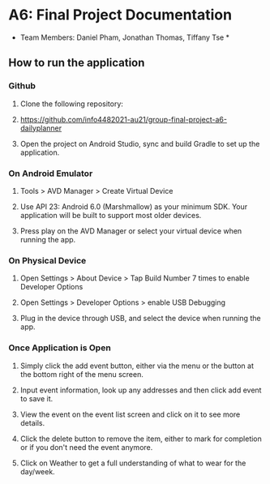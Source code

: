 # A6: Final Project Documentation

* Team Members: Daniel Pham, Jonathan Thomas, Tiffany Tse *

## How to run the application

### Github

1.  Clone the following repository:

1.  <https://github.com/info4482021-au21/group-final-project-a6-dailyplanner>

3.  Open the project on Android Studio, sync and build Gradle to set up the application.

### On Android Emulator

1.  Tools > AVD Manager > Create Virtual Device

1.  Use API 23: Android 6.0 (Marshmallow) as your minimum SDK. Your application will be built to support most older devices.

3.  Press play on the AVD Manager or select your virtual device when running the app.

### On Physical Device

1.  Open Settings > About Device > Tap Build Number 7 times to enable Developer Options

2.  Open Settings > Developer Options > enable USB Debugging

3.  Plug in the device through USB, and select the device when running the app.

### Once Application is Open 

1.  Simply click the add event button, either via the menu or the button at the bottom right of the menu screen.

2.  Input event information, look up any addresses and then click add event to save it.

3.  View the event on the event list screen and click on it to see more details.

4.  Click the delete button to remove the item, either to mark for completion or if you don't need the event anymore.

5.  Click on Weather to get a full understanding of what to wear for the day/week.
